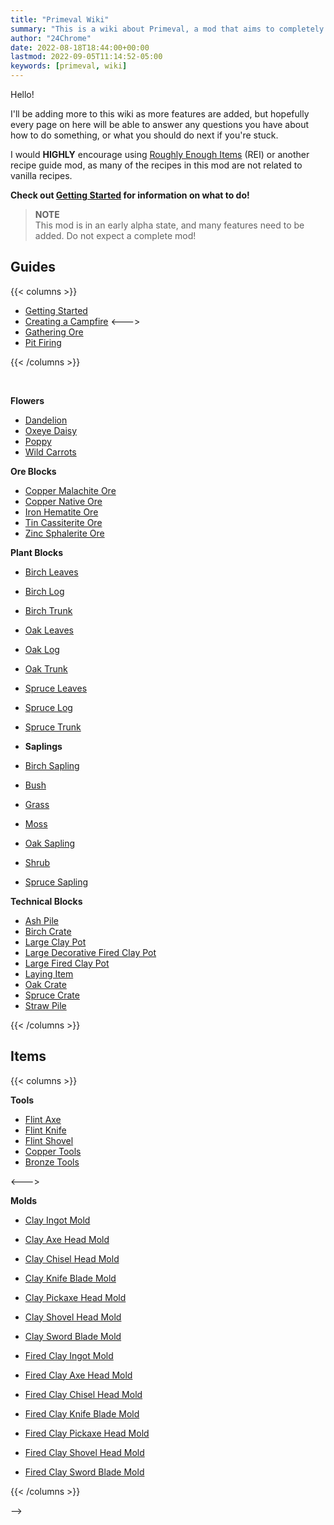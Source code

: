 ```yaml
---
title: "Primeval Wiki"
summary: "This is a wiki about Primeval, a mod that aims to completely overhaul Minecraft's systems to create a rustic, realistic progression of the game."
author: "24Chrome"
date: 2022-08-18T18:44:00+00:00
lastmod: 2022-09-05T11:14:52-05:00
keywords: [primeval, wiki]
---
```


Hello!

I'll be adding more to this wiki as more features are added, but hopefully every page on here will be able to answer any questions you have about how to do something, or what you should do next if you're stuck.

I would **HIGHLY** encourage using <a href="https://www.curseforge.com/minecraft/mc-mods/roughly-enough-items" target="_blank">Roughly Enough Items</a> (REI) or another recipe guide mod, as many of the recipes in this mod are not related to vanilla recipes.

**Check out [Getting Started](/wiki/primeval/guides/getting_started) for information on what to do!**

> **NOTE** \
> This mod is in an early alpha state, and many features need to be added. Do not expect a complete mod!

## Guides

{{< columns >}}

- [Getting Started](/wiki/primeval/guides/getting_started)
- [Creating a Campfire](/wiki/primeval/guides/creating_a_campfire)
<--->
- [Gathering Ore](/wiki/primeval/guides/gathering_ore)
- [Pit Firing](/wiki/primeval/guides/pit_firing)

{{< /columns >}}

&nbsp;

<!--

## Blocks

{{< columns >}}

**Terrain Blocks**

- [Clay Block](/wiki/primeval/blocks/clay_block)
- [Coarse Dirt](/wiki/primeval/blocks/)
- [Cobblestone](/wiki/primeval/blocks/)
- [Dirt](/wiki/primeval/blocks/)
- [Grassy Dirt](/wiki/primeval/blocks/)
- [Gravel](/wiki/primeval/blocks/)
- [Mud](/wiki/primeval/blocks/)
- [Sand](/wiki/primeval/blocks/)
- [Stone](/wiki/primeval/blocks/)

**Crafted Blocks**
- [Birch Plank Blocks](/wiki/primeval/blocks/)
- [Daub](/wiki/primeval/blocks/)
- [Dried Brick Blocks](/wiki/primeval/blocks/)
- [Fired Clay Brick Blocks](/wiki/primeval/blocks/)
- [Fired Clay Shingle Blocks](/wiki/primeval/blocks/)
- [Fired Clay Tiles Blocks](/wiki/primeval/blocks/)
- [Framed Cross Daub](/wiki/primeval/blocks/)
- [Framed Daub](/wiki/primeval/blocks/)
- [Framed Divided Daub](/wiki/primeval/blocks/)
- [Framed Inverted Cross Daub](/wiki/primeval/blocks/)
- [Framed Pillar Daub](/wiki/primeval/blocks/)
- [Framed Plus Daub](/wiki/primeval/blocks/)
- [Framed X Daub](/wiki/primeval/blocks/)
- [Mud Bricks](/wiki/primeval/blocks/)
- [Oak Plank Blocks](/wiki/primeval/blocks/)
- [Rope Ladder](/wiki/primeval/blocks/)
- [Rope](/wiki/primeval/blocks/)
- [Smooth Stone](/wiki/primeval/blocks/)
- [Spruce Plank Blocks](/wiki/primeval/blocks/)
- [Stone Bricks](/wiki/primeval/blocks/)
- [Straw Block](/wiki/primeval/blocks/)
- [Straw Mat](/wiki/primeval/blocks/)
- [Straw Mesh](/wiki/primeval/blocks/)
- [Straw Slab](/wiki/primeval/blocks/)
- [Straw Stairs](/wiki/primeval/blocks/)
- [Terracotta](/wiki/primeval/blocks/)

**Intractable Blocks**
- [Campfire](/wiki/primeval/blocks/)
- [Crude Crafting Bench](/wiki/primeval/blocks/)
- [Crude Torch](/wiki/primeval/blocks/)
- [Pit Kiln](/wiki/primeval/blocks/)

<--->

**Flowers**
- [Dandelion](/wiki/primeval/blocks/)
- [Oxeye Daisy](/wiki/primeval/blocks/)
- [Poppy](/wiki/primeval/blocks/)
- [Wild Carrots](/wiki/primeval/blocks/)

**Ore Blocks**
- [Copper Malachite Ore](/wiki/primeval/blocks/)
- [Copper Native Ore](/wiki/primeval/blocks/)
- [Iron Hematite Ore](/wiki/primeval/blocks/)
- [Tin Cassiterite Ore](/wiki/primeval/blocks/)
- [Zinc Sphalerite Ore](/wiki/primeval/blocks/)

**Plant Blocks**
- [Birch Leaves](/wiki/primeval/blocks/)
- [Birch Log](/wiki/primeval/blocks/)
- [Birch Trunk](/wiki/primeval/blocks/)
- [Oak Leaves](/wiki/primeval/blocks/)
- [Oak Log](/wiki/primeval/blocks/)
- [Oak Trunk](/wiki/primeval/blocks/)
- [Spruce Leaves](/wiki/primeval/blocks/)
- [Spruce Log](/wiki/primeval/blocks/)
- [Spruce Trunk](/wiki/primeval/blocks/)

- **Saplings**
- [Birch Sapling](/wiki/primeval/blocks/)
- [Bush](/wiki/primeval/blocks/)
- [Grass](/wiki/primeval/blocks/)
- [Moss](/wiki/primeval/blocks/)
- [Oak Sapling](/wiki/primeval/blocks/)
- [Shrub](/wiki/primeval/blocks/)
- [Spruce Sapling](/wiki/primeval/blocks/)

**Technical Blocks**
- [Ash Pile](/wiki/primeval/blocks/)
- [Birch Crate](/wiki/primeval/blocks/)
- [Large Clay Pot](/wiki/primeval/blocks/)
- [Large Decorative Fired Clay Pot](/wiki/primeval/blocks/)
- [Large Fired Clay Pot](/wiki/primeval/blocks/)
- [Laying Item](/wiki/primeval/blocks/)
- [Oak Crate](/wiki/primeval/blocks/)
- [Spruce Crate](/wiki/primeval/blocks/)
- [Straw Pile](/wiki/primeval/blocks/)

{{< /columns >}}

## Items

{{< columns >}}

**Tools**

- [Flint Axe](/wiki/primeval/items/)
- [Flint Knife](/wiki/primeval/items/)
- [Flint Shovel](/wiki/primeval/items/)
- [Copper Tools](/wiki/primeval/items/)
- [Bronze Tools](/wiki/primeval/items/)

<--->

**Molds**

- [Clay Ingot Mold](/wiki/primeval/items/)
- [Clay Axe Head Mold](/wiki/primeval/items/)
- [Clay Chisel Head Mold](/wiki/primeval/items/)
- [Clay Knife Blade Mold](/wiki/primeval/items/)
- [Clay Pickaxe Head Mold](/wiki/primeval/items/)
- [Clay Shovel Head Mold](/wiki/primeval/items/)
- [Clay Sword Blade Mold](/wiki/primeval/items/)

- [Fired Clay Ingot Mold](/wiki/primeval/items/)
- [Fired Clay Axe Head Mold](/wiki/primeval/items/)
- [Fired Clay Chisel Head Mold](/wiki/primeval/items/)
- [Fired Clay Knife Blade Mold](/wiki/primeval/items/)
- [Fired Clay Pickaxe Head Mold](/wiki/primeval/items/)
- [Fired Clay Shovel Head Mold](/wiki/primeval/items/)
- [Fired Clay Sword Blade Mold](/wiki/primeval/items/)

{{< /columns >}}


-->
